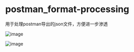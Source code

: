 # postman_format-processing
用于处理postman导出的json文件，方便进一步渗透

![image](https://github.com/user-attachments/assets/a27c2931-f0fb-4d10-9b3e-998e1460bad3)

![image](https://github.com/user-attachments/assets/0703eaee-6e60-47c1-9a06-7754e3320f33)

